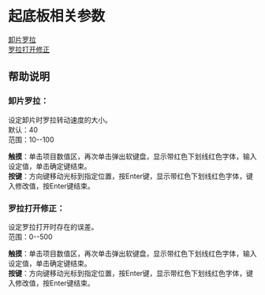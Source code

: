 # 起底板相关参数

 [卸片罗拉](qi-di-ban-xiang-guan-can-shu.md#xie-pian-luo-la)   
[罗拉打开修正](qi-di-ban-xiang-guan-can-shu.md#luo-la-da-kai-xiu-zheng)

## 帮助说明

### **卸片罗拉：**

设定卸片时罗拉转动速度的大小。  
 默认：40  
 范围：10--100

**触摸**：单击项目数值区，再次单击弹出软键盘，显示带红色下划线红色字体，输入设定值，单击确定键结束。  
**按键**：方向键移动光标到指定位置，按Enter键，显示带红色下划线红色字体，键入修改值，按Enter键结束。

### **罗拉打开修正：**

设定罗拉打开时存在的误差。  
 范围：0--500

**触摸**：单击项目数值区，再次单击弹出软键盘，显示带红色下划线红色字体，输入设定值，单击确定键结束。  
**按键**：方向键移动光标到指定位置，按Enter键，显示带红色下划线红色字体，键入修改值，按Enter键结束。

